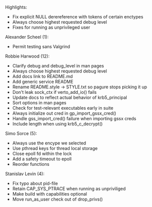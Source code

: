 Highlights:
- Fix explicit NULL derereference with tokens of certain enctypes
- Always choose highest requested debug level
- Fixes for running as unprivileged user

Alexander Scheel (1):
- Permit testing sans Valgrind

Robbie Harwood (12):
- Clarify debug and debug\_level in man pages
- Always choose highest requested debug level
- Add docs link to README.md
- Add generic service README
- Rename README.style -> STYLE.txt so pagure stops picking it up
- Don't leak sock\_ctx if verto\_add\_io() fails
- Update docs to reflect actual behavior of krb5\_principal
- Sort options in man pages
- Check for test-relevant executables early in suite
- Always initialize out cred in gp\_import\_gssx\_cred()
- Handle gss\_import\_cred() failure when importing gssx creds
- Include length when using krb5\_c\_decrypt()

Simo Sorce (5):
- Always use the encype we selected
- Use pthread keys for thread local storage
- Close epoll fd within the lock
- Add a safety timeout to epoll
- Reorder functions

Stanislav Levin (4):
- Fix typo about pid-file
- Retain CAP\_SYS\_PTRACE when running as unpriviliged
- Make build with capabilities optional
- Move run\_as\_user check out of drop\_privs()
